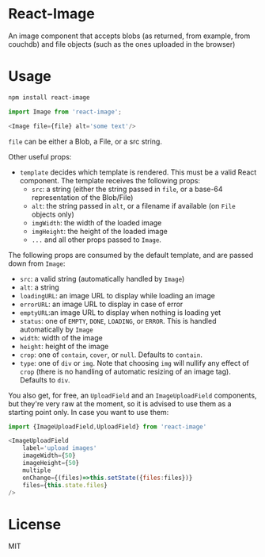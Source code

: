 # React-Image

An image component that accepts blobs (as returned, from example, from couchdb) and file objects (such as the ones uploaded in the browser)

# Usage

```sh
npm install react-image
```

```js
import Image from 'react-image';

<Image file={file} alt='some text'/>

```

`file` can be either a Blob, a File, or a src string.

Other useful props:
- `template` decides which template is rendered. This must be a valid React component. The template receives the following props:
    + `src`: a string (either the string passed in `file`, or a base-64 representation of the Blob/File)
    + `alt`: the string passed in `alt`, or a filename if available (on `File` objects only)
    + `imgWidth`: the width of the loaded image
    + `imgHeight`: the height of the loaded image
    + `...` and all other props passed to `Image`.

The following props are consumed by the default template, and are passed down from `Image`:
- `src`: a valid string (automatically handled by `Image`)
- `alt`: a string
- `loadingURL`: an image URL to display while loading an image
- `errorURL`: an image URL to display in case of error
- `emptyURL`:an image URL to display when nothing is loading yet
- `status`: one of `EMPTY`, `DONE`, `LOADING`, or `ERROR`. This is handled automatically by `Image`
- `width`: width of the image
- `height`: height of the image
- `crop`: one of `contain`, `cover`, or `null`. Defaults to `contain`.
- `type`: one of `div` or `img`. Note that choosing `img` will nullify any effect of `crop` (there is no handling of automatic resizing of an image tag). Defaults to `div`.

You also get, for free, an `UploadField` and an `ImageUploadField` components, but they're very raw at the moment, so it is advised to use them as a starting point only. In case you want to use them:

```js
import {ImageUploadField,UploadField} from 'react-image'

<ImageUploadField
    label='upload images'
    imageWidth={50} 
    imageHeight={50} 
    multiple 
    onChange={(files)=>this.setState({files:files})} 
    files={this.state.files}
/>
```


# License

MIT